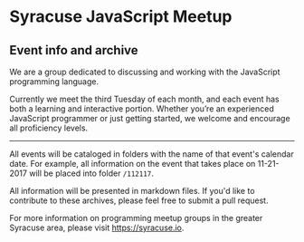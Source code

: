 # Syracuse JavaScript Meetup

## Event info and archive

We are a group dedicated to discussing and working with the JavaScript programming language.

Currently we meet the third Tuesday of each month, and each event has both a learning and interactive portion. Whether you’re an experienced JavaScript programmer or just getting started, we welcome and encourage all proficiency levels.

---

All events will be cataloged in folders with the name of that event's calendar date. For example, all information on the event that takes place on 11-21-2017 will be placed into folder `/112117`. 

All information will be presented in markdown files. If you'd like to contribute to these archives, please feel free to submit a pull request.

For more information on programming meetup groups in the greater Syracuse area, please visit https://syracuse.io.